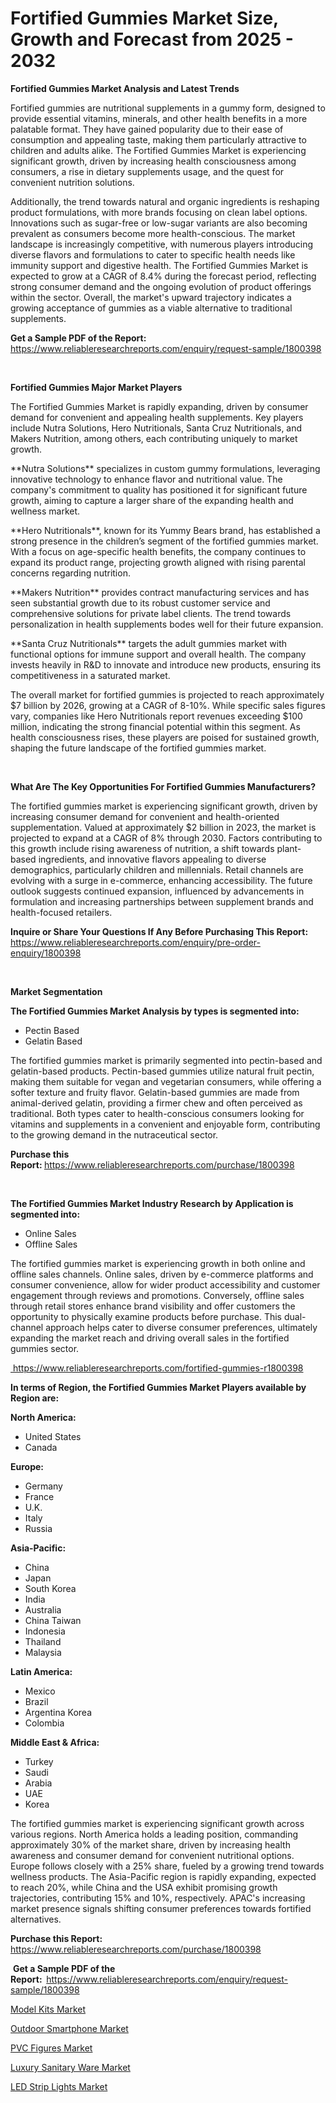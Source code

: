 <p><h1>Fortified Gummies Market Size, Growth and Forecast from 2025 - 2032</h1></p><p><strong>Fortified Gummies Market Analysis and Latest Trends</strong></p>
<p><p>Fortified gummies are nutritional supplements in a gummy form, designed to provide essential vitamins, minerals, and other health benefits in a more palatable format. They have gained popularity due to their ease of consumption and appealing taste, making them particularly attractive to children and adults alike. The Fortified Gummies Market is experiencing significant growth, driven by increasing health consciousness among consumers, a rise in dietary supplements usage, and the quest for convenient nutrition solutions. </p><p>Additionally, the trend towards natural and organic ingredients is reshaping product formulations, with more brands focusing on clean label options. Innovations such as sugar-free or low-sugar variants are also becoming prevalent as consumers become more health-conscious. The market landscape is increasingly competitive, with numerous players introducing diverse flavors and formulations to cater to specific health needs like immunity support and digestive health. The Fortified Gummies Market is expected to grow at a CAGR of 8.4% during the forecast period, reflecting strong consumer demand and the ongoing evolution of product offerings within the sector. Overall, the market's upward trajectory indicates a growing acceptance of gummies as a viable alternative to traditional supplements.</p></p>
<p><strong>Get a Sample PDF of the Report:&nbsp;</strong> <a href="https://www.reliableresearchreports.com/enquiry/request-sample/1800398?utm_campaign=115&utm_medium=2&utm_source=Github&utm_content=ia&utm_term=07022025&utm_id=fortified-gummies">https://www.reliableresearchreports.com/enquiry/request-sample/1800398</a></p>
<p>&nbsp;</p>
<p><strong>Fortified Gummies Major Market Players</strong></p>
<p><p>The Fortified Gummies Market is rapidly expanding, driven by consumer demand for convenient and appealing health supplements. Key players include Nutra Solutions, Hero Nutritionals, Santa Cruz Nutritionals, and Makers Nutrition, among others, each contributing uniquely to market growth.</p><p>**Nutra Solutions** specializes in custom gummy formulations, leveraging innovative technology to enhance flavor and nutritional value. The company's commitment to quality has positioned it for significant future growth, aiming to capture a larger share of the expanding health and wellness market. </p><p>**Hero Nutritionals**, known for its Yummy Bears brand, has established a strong presence in the children’s segment of the fortified gummies market. With a focus on age-specific health benefits, the company continues to expand its product range, projecting growth aligned with rising parental concerns regarding nutrition.</p><p>**Makers Nutrition** provides contract manufacturing services and has seen substantial growth due to its robust customer service and comprehensive solutions for private label clients. The trend towards personalization in health supplements bodes well for their future expansion.</p><p>**Santa Cruz Nutritionals** targets the adult gummies market with functional options for immune support and overall health. The company invests heavily in R&D to innovate and introduce new products, ensuring its competitiveness in a saturated market.</p><p>The overall market for fortified gummies is projected to reach approximately $7 billion by 2026, growing at a CAGR of 8-10%. While specific sales figures vary, companies like Hero Nutritionals report revenues exceeding $100 million, indicating the strong financial potential within this segment. As health consciousness rises, these players are poised for sustained growth, shaping the future landscape of the fortified gummies market.</p></p>
<p>&nbsp;</p>
<p><strong>What Are The Key Opportunities For Fortified Gummies Manufacturers?</strong></p>
<p><p>The fortified gummies market is experiencing significant growth, driven by increasing consumer demand for convenient and health-oriented supplementation. Valued at approximately $2 billion in 2023, the market is projected to expand at a CAGR of 8% through 2030. Factors contributing to this growth include rising awareness of nutrition, a shift towards plant-based ingredients, and innovative flavors appealing to diverse demographics, particularly children and millennials. Retail channels are evolving with a surge in e-commerce, enhancing accessibility. The future outlook suggests continued expansion, influenced by advancements in formulation and increasing partnerships between supplement brands and health-focused retailers.</p></p>
<p><strong>Inquire or Share Your Questions If Any Before Purchasing This Report:</strong> <a href="https://www.reliableresearchreports.com/enquiry/pre-order-enquiry/1800398?utm_campaign=115&utm_medium=2&utm_source=Github&utm_content=ia&utm_term=07022025&utm_id=fortified-gummies">https://www.reliableresearchreports.com/enquiry/pre-order-enquiry/1800398</a></p>
<p>&nbsp;</p>
<p><strong>Market Segmentation</strong></p>
<p><strong>The Fortified Gummies Market Analysis by types is segmented into:</strong></p>
<p><ul><li>Pectin Based</li><li>Gelatin Based</li></ul></p>
<p><p>The fortified gummies market is primarily segmented into pectin-based and gelatin-based products. Pectin-based gummies utilize natural fruit pectin, making them suitable for vegan and vegetarian consumers, while offering a softer texture and fruity flavor. Gelatin-based gummies are made from animal-derived gelatin, providing a firmer chew and often perceived as traditional. Both types cater to health-conscious consumers looking for vitamins and supplements in a convenient and enjoyable form, contributing to the growing demand in the nutraceutical sector.</p></p>
<p><strong>Purchase this Report:&nbsp;</strong><a href="https://www.reliableresearchreports.com/purchase/1800398?utm_campaign=115&utm_medium=2&utm_source=Github&utm_content=ia&utm_term=07022025&utm_id=fortified-gummies">https://www.reliableresearchreports.com/purchase/1800398</a></p>
<p>&nbsp;</p>
<p><strong>The Fortified Gummies Market Industry Research by Application is segmented into:</strong></p>
<p><ul><li>Online Sales</li><li>Offline Sales</li></ul></p>
<p><p>The fortified gummies market is experiencing growth in both online and offline sales channels. Online sales, driven by e-commerce platforms and consumer convenience, allow for wider product accessibility and customer engagement through reviews and promotions. Conversely, offline sales through retail stores enhance brand visibility and offer customers the opportunity to physically examine products before purchase. This dual-channel approach helps cater to diverse consumer preferences, ultimately expanding the market reach and driving overall sales in the fortified gummies sector.</p></p>
<p><a href="https://www.reliableresearchreports.com/fortified-gummies-r1800398?utm_campaign=115&utm_medium=2&utm_source=Github&utm_content=ia&utm_term=07022025&utm_id=fortified-gummies">&nbsp;https://www.reliableresearchreports.com/fortified-gummies-r1800398</a></p>
<p><strong>In terms of Region, the Fortified Gummies Market Players available by Region are:</strong></p>
<p>
    <p> <strong> North America: </strong>
        <ul>
            <li>United States</li>
            <li>Canada</li>
        </ul>
        </p> 
    <p> <strong> Europe: </strong>
        <ul>
            <li>Germany</li>
            <li>France</li>
            <li>U.K.</li>
            <li>Italy</li>
            <li>Russia</li>
        </ul>
        </p> 
    <p> <strong> Asia-Pacific: </strong>
        <ul>
            <li>China</li>
            <li>Japan</li>
            <li>South Korea</li>
            <li>India</li>
            <li>Australia</li>
            <li>China Taiwan</li>
            <li>Indonesia</li>
            <li>Thailand</li>
            <li>Malaysia</li>
        </ul>
        </p> 
    <p> <strong> Latin America: </strong>
        <ul>
            <li>Mexico</li>
            <li>Brazil</li>
            <li>Argentina Korea</li>
            <li>Colombia</li>
        </ul>
        </p> 
    <p> <strong> Middle East & Africa: </strong>
        <ul>
            <li>Turkey</li>
            <li>Saudi</li>
            <li>Arabia</li>
            <li>UAE</li>
            <li>Korea</li>
        </ul>
    </p>
    </p>
<p><p>The fortified gummies market is experiencing significant growth across various regions. North America holds a leading position, commanding approximately 30% of the market share, driven by increasing health awareness and consumer demand for convenient nutritional options. Europe follows closely with a 25% share, fueled by a growing trend towards wellness products. The Asia-Pacific region is rapidly expanding, expected to reach 20%, while China and the USA exhibit promising growth trajectories, contributing 15% and 10%, respectively. APAC's increasing market presence signals shifting consumer preferences towards fortified alternatives.</p></p>
<p><strong>Purchase this Report: </strong><a href="https://www.reliableresearchreports.com/purchase/1800398?utm_campaign=115&utm_medium=2&utm_source=Github&utm_content=ia&utm_term=07022025&utm_id=fortified-gummies">https://www.reliableresearchreports.com/purchase/1800398</a></p>
<p>&nbsp;<strong>Get a Sample PDF of the Report:&nbsp;&nbsp;</strong><a href="https://www.reliableresearchreports.com/enquiry/request-sample/1800398?utm_campaign=115&utm_medium=2&utm_source=Github&utm_content=ia&utm_term=07022025&utm_id=fortified-gummies">https://www.reliableresearchreports.com/enquiry/request-sample/1800398</a></p>
<p><strong></strong></p>
<p><p><a href="https://github.com/tashipmhuiri/Market-Research-Report-List-1/blob/main/model-kits-market.md?utm_campaign=115&utm_medium=2&utm_source=Github&utm_content=ia&utm_term=07022025&utm_id=fortified-gummies">Model Kits Market</a></p><p><a href="https://github.com/akrachveslov/Market-Research-Report-List-1/blob/main/outdoor-smartphone-market.md?utm_campaign=115&utm_medium=2&utm_source=Github&utm_content=ia&utm_term=07022025&utm_id=fortified-gummies">Outdoor Smartphone Market</a></p><p><a href="https://github.com/sungbruington660/Market-Research-Report-List-1/blob/main/pvc-figures-market.md?utm_campaign=115&utm_medium=2&utm_source=Github&utm_content=ia&utm_term=07022025&utm_id=fortified-gummies">PVC Figures Market</a></p><p><a href="https://github.com/pimanoruman/Market-Research-Report-List-1/blob/main/luxury-sanitary-ware-market.md?utm_campaign=115&utm_medium=2&utm_source=Github&utm_content=ia&utm_term=07022025&utm_id=fortified-gummies">Luxury Sanitary Ware Market</a></p><p><a href="https://github.com/adyawafurber1/Market-Research-Report-List-1/blob/main/led-strip-lights-market.md?utm_campaign=115&utm_medium=2&utm_source=Github&utm_content=ia&utm_term=07022025&utm_id=fortified-gummies">LED Strip Lights Market</a></p></p>